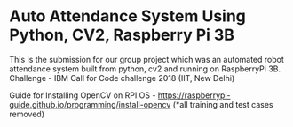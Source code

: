 # Auto Attendance System Using Python, CV2, Raspberry Pi 3B

This is the submission for our group project which was an automated robot attendance system built from python, cv2 and running on RaspberryPi 3B. Challenge - IBM Call for Code challenge 2018 (IIT, New Delhi)

Guide for Installing OpenCV on RPI OS - https://raspberrypi-guide.github.io/programming/install-opencv
(*all training and test cases removed)

